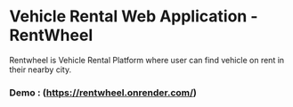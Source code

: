 # Vehicle Rental Web Application - RentWheel

Rentwheel is Vehicle Rental Platform where user can find vehicle on rent in their nearby city. 
### Demo : (https://rentwheel.onrender.com/)
